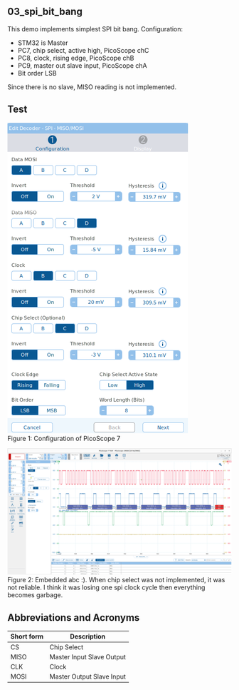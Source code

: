 ## 03_spi_bit_bang

This demo implements simplest SPI bit bang. Configuration:
* STM32 is Master
* PC7, chip select, active high, PicoScope chC
* PC8, clock, rising edge, PicoScope chB
* PC9, master out slave input, PicoScope chA
* Bit order LSB

Since there is no slave, MISO reading is not implemented.

## Test
![spiCfg](./doc/spiCfg.png "spiCfg")  
Figure 1: Configuration of PicoScope 7

![spiLog](./doc/spiLog.png "spiLog")  
Figure 2: Embedded abc :). When chip select was not implemented, it was not reliable. I think it was losing one spi clock cycle then everything becomes garbage.

## Abbreviations and Acronyms
|Short form|Description|
|-|-|
|CS|Chip Select|
|MISO|Master Input Slave Output|
|CLK|Clock|
|MOSI|Master Output Slave Input|
